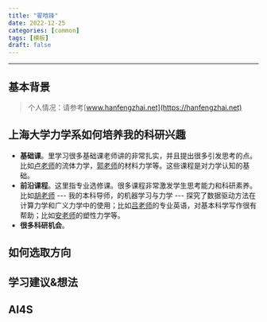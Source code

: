 ```yaml
---
title: "翟晗锋"
date: 2022-12-25
categories: [common]
tags: [模板]
draft: false
---
```



---


## 基本背景 
> 个人情况：请参考[www.hanfengzhai.net](https://hanfengzhai.net)



## 上海大学力学系如何培养我的科研兴趣

* **基础课**。里学习很多基础课老师讲的非常扎实，并且提出很多引发思考的点。比如[卢老师](https://scholar.google.com/citations?hl=zh-CN&user=pFTKjyUAAAAJ&view_op=list_works&sortby=pubdate)的流体力学，[郭老师](https://scholar.google.com/citations?user=iItuj-sAAAAJ&hl=zh-CN&oi=ao](张老师)的弹性力学，[https://scholar.google.com/citations?user=HVpzqloAAAAJ&hl=en&oi=ao)的材料力学等。这些课程是对力学认知的基础。
* **前沿课程**。这里指专业选修课。很多课程非常激发学生思考能力和科研素养。比如[胡老师](https://scholar.google.com/citations?hl=en&user=O3wAigMAAAAJ&view_op=list_works&sortby=pubdate) --- 我的本科导师，的机器学习与力学 --- 探究了数据驱动方法在计算力学和广义力学中的使用；比如[吕老师](https://scholar.google.com/citations?user=UxAhp1YAAAAJ&hl=zh-CN&oi=sra)的专业英语，对基本科学写作很有帮助；比如[安老师](https://www.researchgate.net/profile/Bingbing-An)的塑性力学等。
* **很多科研机会**。


## 如何选取方向



## 学习建议&想法


## AI4S




